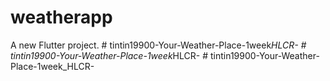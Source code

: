 # weatherapp

A new Flutter project.
#   t i n t i n 1 9 9 0 0 - Y o u r - W e a t h e r - P l a c e - 1 w e e k _ H L C R -  
 #   t i n t i n 1 9 9 0 0 - Y o u r - W e a t h e r - P l a c e - 1 w e e k _ H L C R -  
 #   t i n t i n 1 9 9 0 0 - Y o u r - W e a t h e r - P l a c e - 1 w e e k _ H L C R -  
 